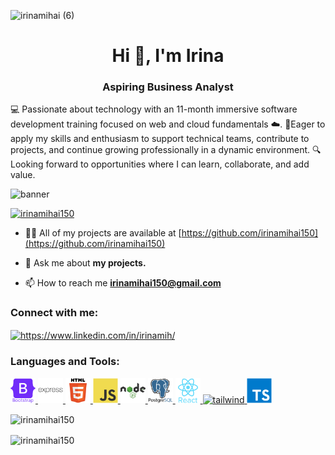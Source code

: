 
![irinamihai (6)](https://github.com/irinamihai150/irinamihai150/assets/104944750/739d8381-1efc-40e0-a854-440783473f25)
<h1 align="center">Hi 👋, I'm Irina</h1>
<h3 align="center"> Aspiring Business Analyst</h3>

<p> 💻 Passionate about technology with an 11-month immersive software development training focused on web and cloud fundamentals ☁️.
🚀Eager to apply my skills and enthusiasm to support technical teams, contribute to projects, and continue growing professionally in a dynamic environment.
🔍Looking forward to opportunities where I can learn, collaborate, and add value.</p>

<img width="851" height="315" alt="banner" src="https://github.com/user-attachments/assets/3860dfe7-eac4-41b6-b1f6-4fbed8fcec47" />


<p align="left"> <a href="https://github.com/ryo-ma/github-profile-trophy"><img src="https://github-profile-trophy.vercel.app/?username=irinamihai150" alt="irinamihai150" /></a> </p>


- 👨‍💻 All of my projects are available at [https://github.com/irinamihai150](https://github.com/irinamihai150)

- 💬 Ask me about **my projects.**

- 📫 How to reach me **irinamihai150@gmail.com**

<h3 align="left">Connect with me:</h3>
<p align="left">
<a href="https://linkedin.com/in/https://www.linkedin.com/in/irinamih/" target="blank"><img align="center" src="https://raw.githubusercontent.com/rahuldkjain/github-profile-readme-generator/master/src/images/icons/Social/linked-in-alt.svg" alt="https://www.linkedin.com/in/irinamih/" height="30" width="40" /></a>
</p>

<h3 align="left">Languages and Tools:</h3>
<p align="left"> <a href="https://getbootstrap.com" target="_blank" rel="noreferrer"> <img src="https://raw.githubusercontent.com/devicons/devicon/master/icons/bootstrap/bootstrap-plain-wordmark.svg" alt="bootstrap" width="40" height="40"/> </a> <a href="https://expressjs.com" target="_blank" rel="noreferrer"> <img src="https://raw.githubusercontent.com/devicons/devicon/master/icons/express/express-original-wordmark.svg" alt="express" width="40" height="40"/> </a> <a href="https://www.w3.org/html/" target="_blank" rel="noreferrer"> <img src="https://raw.githubusercontent.com/devicons/devicon/master/icons/html5/html5-original-wordmark.svg" alt="html5" width="40" height="40"/> </a> <a href="https://developer.mozilla.org/en-US/docs/Web/JavaScript" target="_blank" rel="noreferrer"> <img src="https://raw.githubusercontent.com/devicons/devicon/master/icons/javascript/javascript-original.svg" alt="javascript" width="40" height="40"/> </a> <a href="https://nodejs.org" target="_blank" rel="noreferrer"> <img src="https://raw.githubusercontent.com/devicons/devicon/master/icons/nodejs/nodejs-original-wordmark.svg" alt="nodejs" width="40" height="40"/> </a> <a href="https://www.postgresql.org" target="_blank" rel="noreferrer"> <img src="https://raw.githubusercontent.com/devicons/devicon/master/icons/postgresql/postgresql-original-wordmark.svg" alt="postgresql" width="40" height="40"/> </a> <a href="https://reactjs.org/" target="_blank" rel="noreferrer"> <img src="https://raw.githubusercontent.com/devicons/devicon/master/icons/react/react-original-wordmark.svg" alt="react" width="40" height="40"/> </a> <a href="https://tailwindcss.com/" target="_blank" rel="noreferrer"> <img src="https://www.vectorlogo.zone/logos/tailwindcss/tailwindcss-icon.svg" alt="tailwind" width="40" height="40"/> </a> <a href="https://www.typescriptlang.org/" target="_blank" rel="noreferrer"> <img src="https://raw.githubusercontent.com/devicons/devicon/master/icons/typescript/typescript-original.svg" alt="typescript" width="40" height="40"/> </a> </p>

<p><img align="center" src="https://github-readme-stats.vercel.app/api/top-langs?username=irinamihai150&show_icons=true&locale=en&layout=compact" alt="irinamihai150" /></p>

<p><img align="center" src="https://github-readme-streak-stats.herokuapp.com/?user=irinamihai150&" alt="irinamihai150" /></p>
